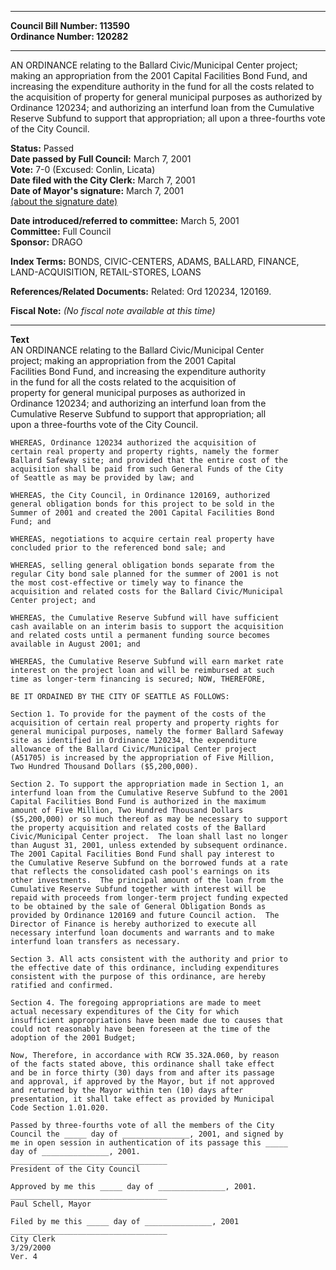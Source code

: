 * * * * *  
  
**Council Bill Number: [](#h0)[](#h2)113590**   
**Ordinance Number: 120282**  
  
* * * * *  
  
AN ORDINANCE relating to the Ballard Civic/Municipal Center project; making an appropriation from the 2001 Capital Facilities Bond Fund, and increasing the expenditure authority in the fund for all the costs related to the acquisition of property for general municipal purposes as authorized by Ordinance 120234; and authorizing an interfund loan from the Cumulative Reserve Subfund to support that appropriation; all upon a three-fourths vote of the City Council.  
  
**Status:** Passed   
**Date passed by Full Council:** March 7, 2001   
**Vote:** 7-0 (Excused: Conlin, Licata)   
**Date filed with the City Clerk:** March 7, 2001   
**Date of Mayor's signature:** March 7, 2001   
[(about the signature date)](/~public/approvaldate.htm)   
  
  
**Date introduced/referred to committee:** March 5, 2001   
**Committee:** Full Council   
**Sponsor:** DRAGO   
  
**Index Terms:** BONDS, CIVIC-CENTERS, ADAMS, BALLARD, FINANCE, LAND-ACQUISITION, RETAIL-STORES, LOANS  
  
**References/Related Documents:** Related: Ord 120234, 120169.  
  
**Fiscal Note:** *(No fiscal note available at this time)*  
  
* * * * *  
  
**Text**  
    AN ORDINANCE relating to the Ballard Civic/Municipal Center  
    project; making an appropriation from the 2001 Capital  
    Facilities Bond Fund, and increasing the expenditure authority  
    in the fund for all the costs related to the acquisition of  
    property for general municipal purposes as authorized in  
    Ordinance 120234; and authorizing an interfund loan from the  
    Cumulative Reserve Subfund to support that appropriation; all  
    upon a three-fourths vote of the City Council.  
  
    WHEREAS, Ordinance 120234 authorized the acquisition of  
    certain real property and property rights, namely the former  
    Ballard Safeway site; and provided that the entire cost of the  
    acquisition shall be paid from such General Funds of the City  
    of Seattle as may be provided by law; and  
  
    WHEREAS, the City Council, in Ordinance 120169, authorized  
    general obligation bonds for this project to be sold in the  
    Summer of 2001 and created the 2001 Capital Facilities Bond  
    Fund; and  
  
    WHEREAS, negotiations to acquire certain real property have  
    concluded prior to the referenced bond sale; and  
  
    WHEREAS, selling general obligation bonds separate from the  
    regular City bond sale planned for the summer of 2001 is not  
    the most cost-effective or timely way to finance the  
    acquisition and related costs for the Ballard Civic/Municipal  
    Center project; and  
  
    WHEREAS, the Cumulative Reserve Subfund will have sufficient  
    cash available on an interim basis to support the acquisition  
    and related costs until a permanent funding source becomes  
    available in August 2001; and  
  
    WHEREAS, the Cumulative Reserve Subfund will earn market rate  
    interest on the project loan and will be reimbursed at such  
    time as longer-term financing is secured; NOW, THEREFORE,  
  
    BE IT ORDAINED BY THE CITY OF SEATTLE AS FOLLOWS:  
  
    Section 1. To provide for the payment of the costs of the  
    acquisition of certain real property and property rights for  
    general municipal purposes, namely the former Ballard Safeway  
    site as identified in Ordinance 120234, the expenditure  
    allowance of the Ballard Civic/Municipal Center project  
    (A51705) is increased by the appropriation of Five Million,  
    Two Hundred Thousand Dollars ($5,200,000).  
  
    Section 2. To support the appropriation made in Section 1, an  
    interfund loan from the Cumulative Reserve Subfund to the 2001  
    Capital Facilities Bond Fund is authorized in the maximum  
    amount of Five Million, Two Hundred Thousand Dollars  
    ($5,200,000) or so much thereof as may be necessary to support  
    the property acquisition and related costs of the Ballard  
    Civic/Municipal Center project.  The loan shall last no longer  
    than August 31, 2001, unless extended by subsequent ordinance.  
    The 2001 Capital Facilities Bond Fund shall pay interest to  
    the Cumulative Reserve Subfund on the borrowed funds at a rate  
    that reflects the consolidated cash pool's earnings on its  
    other investments.  The principal amount of the loan from the  
    Cumulative Reserve Subfund together with interest will be  
    repaid with proceeds from longer-term project funding expected  
    to be obtained by the sale of General Obligation Bonds as  
    provided by Ordinance 120169 and future Council action.  The  
    Director of Finance is hereby authorized to execute all  
    necessary interfund loan documents and warrants and to make  
    interfund loan transfers as necessary.  
  
    Section 3. All acts consistent with the authority and prior to  
    the effective date of this ordinance, including expenditures  
    consistent with the purpose of this ordinance, are hereby  
    ratified and confirmed.  
  
    Section 4. The foregoing appropriations are made to meet  
    actual necessary expenditures of the City for which  
    insufficient appropriations have been made due to causes that  
    could not reasonably have been foreseen at the time of the  
    adoption of the 2001 Budget;  
  
    Now, Therefore, in accordance with RCW 35.32A.060, by reason  
    of the facts stated above, this ordinance shall take effect  
    and be in force thirty (30) days from and after its passage  
    and approval, if approved by the Mayor, but if not approved  
    and returned by the Mayor within ten (10) days after  
    presentation, it shall take effect as provided by Municipal  
    Code Section 1.01.020.  
  
    Passed by three-fourths vote of all the members of the City  
    Council the _____ day of _______________, 2001, and signed by  
    me in open session in authentication of its passage this _____  
    day of _______________, 2001.  
    ___________________________________  
    President of the City Council  
  
    Approved by me this _____ day of _______________, 2001.  
    ___________________________________  
    Paul Schell, Mayor  
  
    Filed by me this _____ day of _______________, 2001  
    ___________________________________  
    City Clerk  
    3/29/2000  
    Ver. 4  

